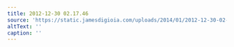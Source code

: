 ```yaml
---
title: 2012-12-30 02.17.46
source: 'https://static.jamesdigioia.com/uploads/2014/01/2012-12-30-02-17-46-scaled.jpg'
altText: ''
caption: ''
---
```


